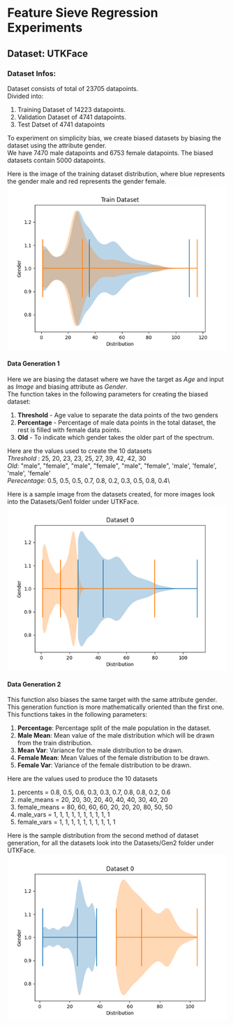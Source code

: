 # Feature Sieve Regression Experiments
## Dataset: UTKFace

### Dataset Infos:
Dataset consists of total of 23705 datapoints.\
Divided into:
1) Training Dataset of 14223 datapoints.
2) Validation Dataset of 4741 datapoints.
3) Test Datset of 4741 datapoints

To experiment on simplicity bias, we create biased datasets by biasing the dataset using the attribute gender.\
We have 7470 male datapoints and 6753 female datapoints. The biased datasets contain 5000 datapoints.

Here is the image of the training dataset distribution, where blue represents the gender male and red represents the gender female.\
![Training Distribution as a Violin Plot](https://github.com/ShivaramV3223/Feature-Sieve-for-RL/blob/main/UTKFace/train_distribution.png)

#### Data Generation 1
Here we are biasing the dataset where we have the target as *Age* and input as *Image* and biasing attribute as *Gender*.\
The function takes in the following parameters for creating the biased dataset:
1) **Threshold** - Age value to separate the data points of the two genders
2) **Percentage** - Percentage of male data points in the total dataset, the rest is filled with female data points.
3) **Old** - To indicate which gender takes the older part of the spectrum.

Here are the values used to create the 10 datasets\
*Threshold* : 25, 20, 23, 23, 25, 27, 39, 42, 42, 30\
*Old*: "male", "female", "male", "female", "male", "female", 'male', 'female', 'male', 'female'\
*Perecentage*: 0.5, 0.5, 0.5, 0.7, 0.8, 0.2, 0.3, 0.5, 0.8, 0.4\

Here is a sample image from the datasets created, for more images look into the Datasets/Gen1 folder under UTKFace.\
![Dataset distribution 0 from generator 1](https://github.com/ShivaramV3223/Feature-Sieve-for-RL/blob/main/UTKFace/Datasets/Gen1/dataset_dist0.png)

#### Data Generation 2
This function also biases the same target with the same attribute gender. This generation function is more mathematically oriented than the first one.\
This functions takes in the following parameters:
1) **Percentage**: Percentage split of the male population in the dataset.
2) **Male Mean**: Mean value of the male distribution which will be drawn from the train distribution.
3) **Mean Var**: Variance for the male distribution to be drawn.
4) **Female Mean**: Mean Values of the female distribution to be drawn.
5) **Female Var**: Variance of the female distribution to be drawn.

Here are the values used to produce the 10 datasets
1) percents = 0.8, 0.5, 0.6, 0.3, 0.3, 0.7, 0.8, 0.8, 0.2, 0.6
2) male_means = 20, 20, 30, 20, 40, 40, 40, 30, 40, 20
3) female_means = 80, 60, 60, 60, 20, 20, 20, 80, 50, 50
4) male_vars = 1, 1, 1, 1, 1, 1, 1, 1, 1, 1
5) female_vars = 1, 1, 1, 1, 1, 1, 1, 1, 1, 1

Here is the sample distribution from the second method of dataset generation, for all the datasets look into the Datasets/Gen2 folder under UTKFace.\
![Dataset Distribution 0 from second method](https://github.com/ShivaramV3223/Feature-Sieve-for-RL/blob/main/UTKFace/Datasets/Gen2/dataset_dist0.png)

